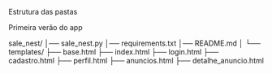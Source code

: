 Estrutura das pastas

Primeira verão do app

sale_nest/
│── sale_nest.py
│── requirements.txt
│── README.md
│
└── templates/
    ├── base.html
    ├── index.html
    ├── login.html
    ├── cadastro.html
    ├── perfil.html
    ├── anuncios.html
    ├── detalhe_anuncio.html

